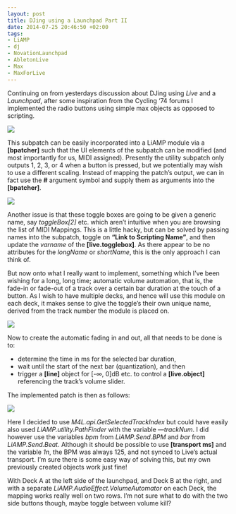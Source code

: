```yaml
---
layout: post
title: DJing using a Launchpad Part II
date: 2014-07-25 20:46:50 +02:00
tags:
- LiAMP
- dj
- NovationLaunchpad
- AbletonLive
- Max
- MaxForLive
---
```

Continuing on from yesterdays discussion about DJing using *Live* and a *Launchpad*, after some inspiration from the Cycling ‘74 forums I implemented the radio buttons using simple max objects as opposed to scripting.

![]({{site.url}}/assets/images/posts/2014/14-07-25/01.png)

This subpatch can be easily incorporated into a LiAMP module via a **[bpatcher]** such that the UI elements of the subpatch can be modified (and most importantly for us, MIDI assigned). Presently the utility subpatch only outputs 1, 2, 3, or 4 when a button is pressed, but we potentially may wish to use a different scaling. Instead of mapping the patch’s output, we can in fact use the **#** argument symbol and supply them as arguments into the **[bpatcher]**.

![]({{site.url}}/assets/images/posts/2014/14-07-25/02.png)

Another issue is that these toggle boxes are going to be given a generic name, say *toggleBox[2]* etc. which aren’t intuitive when you are browsing the list of MIDI Mappings. This is a little hacky, but can be solved by passing names into the subpatch, toggle on **“Link to Scripting Name”**, and then update the *varname* of the **[live.togglebox]**. As there appear to be no attributes for the *longName* or *shortName*, this is the only approach I can think of.

But now onto what I really want to implement, something which I’ve been wishing for a long, long time; automatic volume automation, that is, the fade-in or fade-out of a track over a certain bar duration at the touch of a button. As I wish to have multiple decks, and hence will use this module on each deck, it makes sense to give the toggle’s their own unique name, derived from the track number the module is placed on.

![]({{site.url}}/assets/images/posts/2014/14-07-25/03.png)

Now to create the automatic fading in and out, all that needs to be done is to:
- determine the time in ms for the selected bar duration,
- wait until the start of the next bar (quantization), and then
- trigger a **[line]** object for [-∞, 0]dB etc. to control a **[live.object]** referencing the track’s volume slider.

The implemented patch is then as follows:

![]({{site.url}}/assets/images/posts/2014/14-07-25/04.png)

Here I decided to use *M4L.api.GetSelectedTrackIndex* but could have easily also used *LiAMP.utility.PathFinder* with the variable *—trackNum*. I did however use the variables *bpm* from *LiAMP.Send.BPM* and *bar* from *LiAMP.Send.Beat*. Although it should be possible to use **[transport ms]** and the variable *1n*, the BPM was always 125, and not synced to Live’s actual transport. I’m sure there is some easy way of solving this, but my own previously created objects work just fine!

With Deck A at the left side of the launchpad, and Deck B at the right, and with a separate *LiAMP.AudioEffect.VolumeAutomator* on each Deck, the mapping works really well on two rows. I’m not sure what to do with the two side buttons though, maybe toggle between volume kill?

